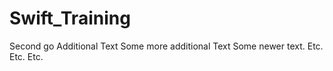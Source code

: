 # Swift_Training
Second go 
Additional Text
Some more additional Text
Some newer text. Etc. Etc. Etc.